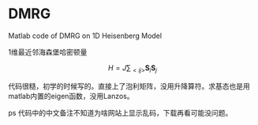# DMRG
Matlab code of DMRG on 1D Heisenberg Model

1维最近邻海森堡哈密顿量

$$H=J\sum_{<ij>}\bm{S}_i\bm{S}_j$$
  
代码很糙，初学的时候写的。直接上了泡利矩阵，没用升降算符。求基态也是用matlab内置的eigen函数，没用Lanzos。

ps 代码中的中文备注不知道为啥网站上显示乱码，下载再看可能没问题。
